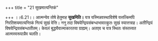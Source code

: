 +++
title = "21 सुखमात्यन्तिकं"

+++
।।6.21।। आत्मन्येव तोषे हेतुमाह **सुखमिति।** यत्र यस्मिन्नवस्थाविशेषे
यत्तत्किमपि निरतिशयमात्यन्तिकं नित्यं सुखं वेत्ति। ननु तदा
विषयेन्द्रियसंबन्धाभावात्कुतः सुखं स्यात्तत्राह। अतीन्द्रियं
विषयेन्द्रियसंबन्धातीतम्। केवलं बुद्ध्यैवात्माकारतया ग्राह्यम्। अतएव च
यत्र स्थितः संस्तत्त्वत आत्मस्वरूपान्नैव चलति।
